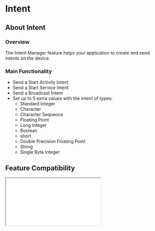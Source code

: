 # Intent

## About Intent

### Overview

The Intent Manager feature helps your application to create and send intents on the device.

### Main Functionality

* Send a Start Activity Intent
* Send a Start Service Intent
* Send a Broadcast Intent
* Set up to 5 extra values with the intent of types:
	* Standard Integer
	* Character
	* Character Sequence
	* Floating Point
	* Long Integer
	* Boolean
	* short
	* Double Precision Floating Point
	* String
	* Single Byte Integer

## Feature Compatibility

<iframe src="compare.html#mx=4.3&csp=Intent&os=JB&embed=true"></iframe> 